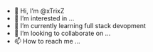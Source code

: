 - 👋 Hi, I’m @xTrixZ
- 👀 I’m interested in ...
- 🌱 I’m currently learning full stack devopment
- 💞️ I’m looking to collaborate on ...
- 📫 How to reach me ...

<!---
xTrixZ/xTrixZ is a ✨ special ✨ repository because its `README.md` (this file) appears on your GitHub profile.
You can click the Preview link to take a look at your changes.
--->
